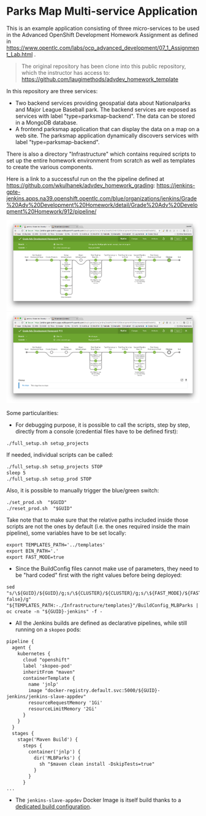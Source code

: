 # Parks Map Multi-service Application

This is an example application consisting of three micro-services to be used in the Advanced OpenShift Development Homework Assignment as defined in https://www.opentlc.com/labs/ocp_advanced_development/07_1_Assignment_Lab.html .

> The original repository has been clone into this public repository, which the instructor has access to: https://github.com/laugimethods/advdev_homework_template

In this repository are three services:

* Two backend services providing geospatial data about Nationalparks and Major League Baseball park. The backend services are exposed as services with label "type=parksmap-backend". The data can be stored in a MongoDB database.
* A frontend parksmap application that can display the data on a map on a web site. The parksmap application dynamically discovers services with label "type=parksmap-backend".

There is also a directory "Infrastructure" which contains required scripts to set up the entire homework environment from scratch as well as templates to create the various components.

Here is a link to a successful run on the the pipeline defined at https://github.com/wkulhanek/advdev_homework_grading: https://jenkins-gpte-jenkins.apps.na39.openshift.opentlc.com/blue/organizations/jenkins/Grade%20Adv%20Development%20Homework/detail/Grade%20Adv%20Development%20Homework/912/pipeline/

![Grade Adv Development Homework 912](./images/Grade%20Adv%20Development%20Homework%20912.png?raw=true "Grade%20Adv%20Development%20Homework%20912")
![Grade Adv Development Homework 911](./images/Grade%20Adv%20Development%20Homework%20911.png?raw=true "Grade%20Adv%20Development%20Homework%20911")

Some particularities:

* For debugging purpose, it is possible to call the scripts, step by step, directly from a console (credential files have to be defined first):
```
./full_setup.sh setup_projects
```
If needed, individual scripts can be called:
```
./full_setup.sh setup_projects STOP
sleep 5
./full_setup.sh setup_prod STOP
```
Also, it is possible to manually trigger the blue/green switch:
```
./set_prod.sh  "$GUID"
./reset_prod.sh  "$GUID"
```

Take note that to make sure that the relative paths included inside those scripts are not the ones by default (i.e. the ones required inside the main pipeline), some variables have to be set locally:
```
export TEMPLATES_PATH='../templates'
export BIN_PATH='.'
export FAST_MODE=true
```

* Since the BuildConfig files cannot make use of parameters, they need to be "hard coded" first with the right values before being deployed:
```
sed "s/\${GUID}/${GUID}/g;s/\${CLUSTER}/${CLUSTER}/g;s/\${FAST_MODE}/${FAST_MODE:-false}/g" "${TEMPLATES_PATH:-./Infrastructure/templates}"/BuildConfig_MLBParks | oc create -n "${GUID}-jenkins" -f -
```

* All the Jenkins builds are defined as declarative pipelines, while still running on a `skopeo` pods:
```
pipeline {
  agent {
    kubernetes {
      cloud "openshift"
      label 'skopeo-pod'
      inheritFrom "maven"
      containerTemplate {
        name 'jnlp'
        image "docker-registry.default.svc:5000/${GUID}-jenkins/jenkins-slave-appdev"
        resourceRequestMemory '1Gi'
        resourceLimitMemory '2Gi'
      }
    }
  }
  stages {
    stage('Maven Build') {
      steps {
        container('jnlp') {
          dir('MLBParks') {
            sh "$maven clean install -DskipTests=true"
          }
        }
      }
...
```

* The `jenkins-slave-appdev` Docker Image is itself build thanks to a [dedicated build configuration](./templates/BuildConfig_Skopeo).

